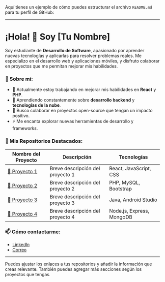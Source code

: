 Aquí tienes un ejemplo de cómo puedes estructurar el archivo `README.md` para tu perfil de GitHub:

---

# ¡Hola! 👋 Soy [Tu Nombre]

Soy estudiante de **Desarrollo de Software**, apasionado por aprender nuevas tecnologías y aplicarlas para resolver problemas reales. Me especializo en el desarrollo web y aplicaciones móviles, y disfruto colaborar en proyectos que me permitan mejorar mis habilidades.

### 🚀 Sobre mí:
- 🔭 Actualmente estoy trabajando en mejorar mis habilidades en **React** y **PHP**.
- 🌱 Aprendiendo constantemente sobre **desarrollo backend** y **tecnologías de la nube**.
- 🤝 Busco colaborar en proyectos open-source que tengan un impacto positivo.
- ⚡ Me encanta explorar nuevas herramientas de desarrollo y frameworks.

### 🔗 Mis Repositorios Destacados:

| Nombre del Proyecto | Descripción | Tecnologías |
| --- | --- | --- |
| [📁 Proyecto 1](#) | Breve descripción del proyecto 1 | React, JavaScript, CSS |
| [📁 Proyecto 2](#) | Breve descripción del proyecto 2 | PHP, MySQL, Bootstrap |
| [📁 Proyecto 3](#) | Breve descripción del proyecto 3 | Java, Android Studio |
| [📁 Proyecto 4](#) | Breve descripción del proyecto 4 | Node.js, Express, MongoDB |

### 📫 Cómo contactarme:
- [LinkedIn](#)
- [Correo](#)

---

Puedes ajustar los enlaces a tus repositorios y añadir la información que creas relevante. También puedes agregar más secciones según los proyectos que tengas.
